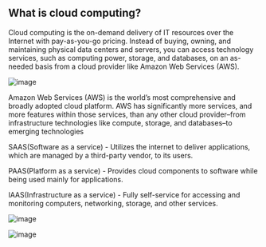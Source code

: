 ## What is cloud computing?
Cloud computing is the on-demand delivery of IT resources over the Internet with pay-as-you-go pricing. Instead of buying, owning, and maintaining physical data centers and servers, you can access technology services, such as computing power, storage, and databases, on an as-needed basis from a cloud provider like Amazon Web Services (AWS).

![image](https://user-images.githubusercontent.com/106158041/199238202-115cf486-5243-4385-8449-a5b7edfb64ae.png)


Amazon Web Services (AWS) is the world’s most comprehensive and broadly adopted cloud platform. AWS has significantly more services, and more features within those services, than any other cloud provider–from infrastructure technologies like compute, storage, and databases–to emerging technologies

SAAS(Software as a service) - Utilizes the internet to deliver applications, which are managed by a third-party vendor, to its users.

PAAS(Platform as a service) - Provides cloud components to software while being used mainly for applications.

IAAS(Infrastructure as a service) - Fully self-service for accessing and monitoring computers, networking, storage, and other services.

![image](https://user-images.githubusercontent.com/106158041/199240394-e9ea8323-602d-4c1e-8e89-9ae68f774e5c.png)

![image](https://user-images.githubusercontent.com/106158041/199240513-89b88b5e-157c-4476-978f-87511c59b2c5.png)

